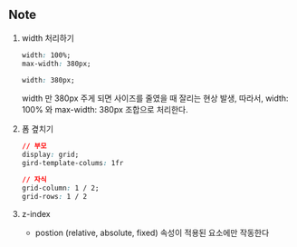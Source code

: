 ## Note

1. width 처리하기

   ```css
   width: 100%;
   max-width: 380px;
   ```

   ```css
   width: 380px;
   ```

   width 만 380px 주게 되면 사이즈를 줄였을 때 잘리는 현상 발생, 따라서, width: 100% 와 max-width: 380px 조합으로 처리한다.

2. 폼 곂치기

   ```css
   // 부모
   display: grid;
   gird-template-colums: 1fr

   // 자식
   grid-column: 1 / 2;
   grid-rows: 1 / 2
   ```

3. z-index
   - postion (relative, absolute, fixed) 속성이 적용된 요소에만 작동한다
